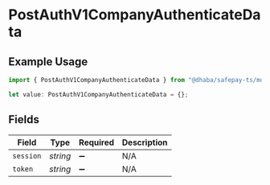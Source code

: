 # PostAuthV1CompanyAuthenticateData

## Example Usage

```typescript
import { PostAuthV1CompanyAuthenticateData } from "@dhaba/safepay-ts/models/operations";

let value: PostAuthV1CompanyAuthenticateData = {};
```

## Fields

| Field              | Type               | Required           | Description        |
| ------------------ | ------------------ | ------------------ | ------------------ |
| `session`          | *string*           | :heavy_minus_sign: | N/A                |
| `token`            | *string*           | :heavy_minus_sign: | N/A                |